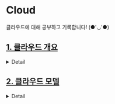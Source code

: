# Cloud

클라우드에 대해 공부하고 기록합니다! (●'◡'●)

## [1. 클라우드 개요](Outline.md)

<details>
    <summary> Detail </summary>

<!-- summary 아래 한칸 공백 두고 내용 삽입 -->
- [클라우드 컴퓨팅이란?](./Outline.md#%ED%81%B4%EB%9D%BC%EC%9A%B0%EB%93%9C-%EC%BB%B4%ED%93%A8%ED%8C%85%EC%9D%B4%EB%9E%80)
- [클라우드 특징](./Outline.md#%ED%81%B4%EB%9D%BC%EC%9A%B0%EB%93%9C-%ED%8A%B9%EC%A7%95)
- [클라우드 유용성](./Outline.md#%ED%81%B4%EB%9D%BC%EC%9A%B0%EB%93%9C-%EC%9C%A0%EC%9A%A9%EC%84%B1)

</details>

## [2. 클라우드 모델](Cloud_Model.md)

<details>
    <summary> Detail </summary>

<!-- summary 아래 한칸 공백 두고 내용 삽입 -->
- [IaaS](https://github.com/Jiyooung/Computer_Science/blob/main/Cloud/Cloud_Model.md#iaas---infrastructure-as-a-service)
- [PaaS](https://github.com/Jiyooung/Computer_Science/blob/main/Cloud/Cloud_Model.md#paas---platform-as-a-service)
- [SaaS](https://github.com/Jiyooung/Computer_Science/blob/main/Cloud/Cloud_Model.md#saas---software-as-a-service)

</details>
